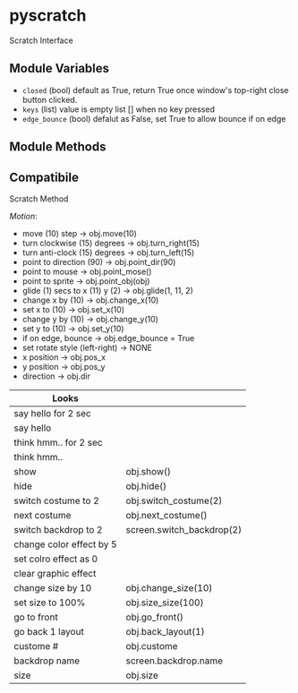 # pyscratch
Scratch Interface


## Module Variables

- `closed` (bool) default as True, return True once window's top-right close button clicked. 
- `keys` (list) value is empty list [] when no key pressed
- `edge_bounce` (bool) defalut as False, set True to allow bounce if on edge

## Module Methods




## Compatibile

Scratch Method

*Motion*:

- move (10) step    ->  obj.move(10)
- turn clockwise (15) degrees ->  obj.turn_right(15)
- turn anti-clock (15) degrees -> obj.turn_left(15)
- point to direction (90) -> obj.point_dir(90)
- point to mouse  -> obj.point_mose()
- point to sprite -> obj.point_obj(obj)
- glide (1) secs to x (11) y (2)  -> obj.glide(1, 11, 2)
- change x by (10) -> obj.change_x(10)
- set x to (10) -> obj.set_x(10)
- change y by (10) -> obj.change_y(10)
- set y to (10) -> obj.set_y(10)
- if on edge, bounce -> obj.edge_bounce = True
- set rotate style (left-right) -> NONE
- x position -> obj.pos_x
- y position -> obj.pos_y
- direction -> obj.dir

| Looks                 |         |
|-----                  |-----    |
| say hello for 2 sec   |         |
| say hello             |         |
| think hmm.. for 2 sec   |         |
| think hmm..             |         |
| show | obj.show() |
| hide | obj.hide() |
| switch costume to 2 |  obj.switch_costume(2) |
| next costume        | obj.next_costume() |
| switch backdrop to 2 |  screen.switch_backdrop(2) |
| change color effect by 5 | |
| set colro effect as 0 | |
| clear graphic effect | |
| change size by 10 | obj.change_size(10) |
| set size to 100% | obj.size_size(100) | 
| go to front | obj.go_front() |
| go back 1 layout | obj.back_layout(1) |
| custome # | obj.custome | 
| backdrop name | screen.backdrop.name |
| size | obj.size | 




